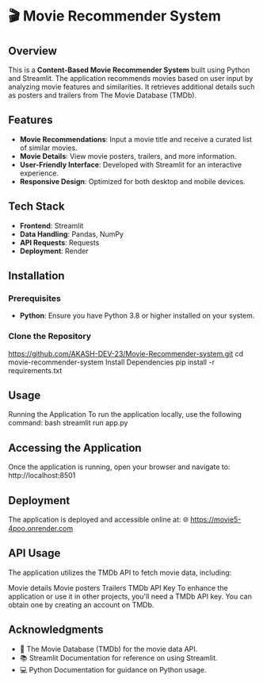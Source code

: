 # 🎬 Movie Recommender System

## Overview
This is a **Content-Based Movie Recommender System** built using Python and Streamlit. The application recommends movies based on user input by analyzing movie features and similarities. It retrieves additional details such as posters and trailers from The Movie Database (TMDb).

## Features
- **Movie Recommendations**: Input a movie title and receive a curated list of similar movies.
- **Movie Details**: View movie posters, trailers, and more information.
- **User-Friendly Interface**: Developed with Streamlit for an interactive experience.
- **Responsive Design**: Optimized for both desktop and mobile devices.

## Tech Stack
- **Frontend**: Streamlit
- **Data Handling**: Pandas, NumPy
- **API Requests**: Requests
- **Deployment**: Render

## Installation

### Prerequisites
- **Python**: Ensure you have Python 3.8 or higher installed on your system.

### Clone the Repository
https://github.com/AKASH-DEV-23/Movie-Recommender-system.git
cd movie-recommender-system
Install Dependencies
pip install -r requirements.txt

## Usage
Running the Application
To run the application locally, use the following command:
bash
streamlit run app.py

## Accessing the Application
Once the application is running, open your browser and navigate to:
http://localhost:8501

## Deployment
The application is deployed and accessible online at: 🌐 https://movie5-4poo.onrender.com

## API Usage
The application utilizes the TMDb API to fetch movie data, including:

Movie details
Movie posters
Trailers
TMDb API Key
To enhance the application or use it in other projects, you'll need a TMDb API key. You can obtain one by creating an account on TMDb.


## Acknowledgments
-  🎥 The Movie Database (TMDb) for the movie data API.
-  📚 Streamlit Documentation for reference on using Streamlit.
-  💻 Python Documentation for guidance on Python usage.

